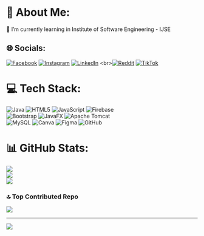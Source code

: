 # 💫 About Me:
🌱 I’m currently learning in Institute of Software Engineering - IJSE


## 🌐 Socials:
[![Facebook](https://img.shields.io/badge/Facebook-%231877F2.svg?logo=Facebook&logoColor=white)]([https://facebook.com/ChanukaGamage](https://www.facebook.com/chanuka.gamage.5099)) [![Instagram](https://img.shields.io/badge/Instagram-%23E4405F.svg?logo=Instagram&logoColor=white)](https://instagram.com/ck_prabodha) [![LinkedIn](https://img.shields.io/badge/LinkedIn-%230077B5.svg?logo=linkedin&logoColor=white)]([https://linkedin.com/in/ChanukaPrabodha](https://linkedin.com/in/chanuka-prabodha-a78876234)) 
<br>[![Reddit](https://img.shields.io/badge/Reddit-%23FF4500.svg?logo=Reddit&logoColor=white)](https://reddit.com/user/ChanukaGamage) 
[![TikTok](https://img.shields.io/badge/TikTok-%23000000.svg?logo=TikTok&logoColor=white)](https://tiktok.com/@ckprabodha) 

# 💻 Tech Stack:
![Java](https://img.shields.io/badge/java-%23ED8B00.svg?style=for-the-badge&logo=openjdk&logoColor=white) ![HTML5](https://img.shields.io/badge/html5-%23E34F26.svg?style=for-the-badge&logo=html5&logoColor=white) ![JavaScript](https://img.shields.io/badge/javascript-%23323330.svg?style=for-the-badge&logo=javascript&logoColor=%23F7DF1E) ![Firebase](https://img.shields.io/badge/firebase-%23039BE5.svg?style=for-the-badge&logo=firebase) <br>![Bootstrap](https://img.shields.io/badge/bootstrap-%238511FA.svg?style=for-the-badge&logo=bootstrap&logoColor=white) ![JavaFX](https://img.shields.io/badge/javafx-%23FF0000.svg?style=for-the-badge&logo=javafx&logoColor=white) ![Apache Tomcat](https://img.shields.io/badge/apache%20tomcat-%23F8DC75.svg?style=for-the-badge&logo=apache-tomcat&logoColor=black) <br>![MySQL](https://img.shields.io/badge/mysql-4479A1.svg?style=for-the-badge&logo=mysql&logoColor=white) ![Canva](https://img.shields.io/badge/Canva-%2300C4CC.svg?style=for-the-badge&logo=Canva&logoColor=white) ![Figma](https://img.shields.io/badge/figma-%23F24E1E.svg?style=for-the-badge&logo=figma&logoColor=white) ![GitHub](https://img.shields.io/badge/github-%23121011.svg?style=for-the-badge&logo=github&logoColor=white)
# 📊 GitHub Stats:
![](https://github-readme-stats.vercel.app/api?username=chanukaprabodha&theme=dark&hide_border=false&include_all_commits=false&count_private=false)<br/>
![](https://github-readme-streak-stats.herokuapp.com/?user=chanukaprabodha&theme=dark&hide_border=false)<br/>
![](https://github-readme-stats.vercel.app/api/top-langs/?username=chanukaprabodha&theme=dark&hide_border=false&include_all_commits=false&count_private=false&layout=compact)

### 🔝 Top Contributed Repo
![](https://github-contributor-stats.vercel.app/api?username=chanukaprabodha&limit=5&theme=dark&combine_all_yearly_contributions=true)

---
[![](https://visitcount.itsvg.in/api?id=chanukaprabodha&icon=0&color=0)](https://visitcount.itsvg.in)
